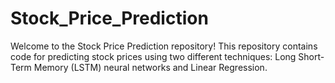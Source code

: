# Stock_Price_Prediction
Welcome to the Stock Price Prediction repository! This repository contains code for predicting stock prices using two different techniques: Long Short-Term Memory (LSTM) neural networks and Linear Regression.
